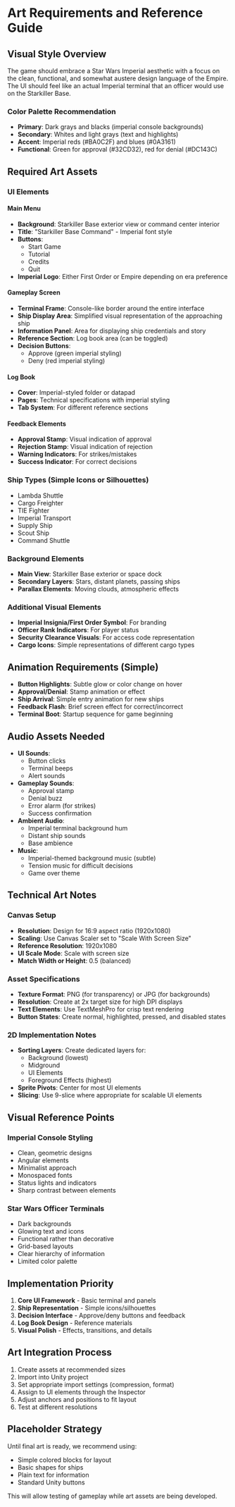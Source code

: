 # Art Requirements and Reference Guide

## Visual Style Overview

The game should embrace a Star Wars Imperial aesthetic with a focus on the clean, functional, and somewhat austere design language of the Empire. The UI should feel like an actual Imperial terminal that an officer would use on the Starkiller Base.

### Color Palette Recommendation
- **Primary**: Dark grays and blacks (imperial console backgrounds)
- **Secondary**: Whites and light grays (text and highlights)
- **Accent**: Imperial reds (#BA0C2F) and blues (#0A3161)
- **Functional**: Green for approval (#32CD32), red for denial (#DC143C)

## Required Art Assets

### UI Elements

#### Main Menu
- **Background**: Starkiller Base exterior view or command center interior
- **Title**: "Starkiller Base Command" - Imperial font style
- **Buttons**:
  - Start Game
  - Tutorial
  - Credits
  - Quit
- **Imperial Logo**: Either First Order or Empire depending on era preference

#### Gameplay Screen
- **Terminal Frame**: Console-like border around the entire interface
- **Ship Display Area**: Simplified visual representation of the approaching ship
- **Information Panel**: Area for displaying ship credentials and story
- **Reference Section**: Log book area (can be toggled)
- **Decision Buttons**:
  - Approve (green imperial styling)
  - Deny (red imperial styling)

#### Log Book
- **Cover**: Imperial-styled folder or datapad
- **Pages**: Technical specifications with imperial styling
- **Tab System**: For different reference sections

#### Feedback Elements
- **Approval Stamp**: Visual indication of approval
- **Rejection Stamp**: Visual indication of rejection
- **Warning Indicators**: For strikes/mistakes
- **Success Indicator**: For correct decisions

### Ship Types (Simple Icons or Silhouettes)
- Lambda Shuttle
- Cargo Freighter
- TIE Fighter
- Imperial Transport
- Supply Ship
- Scout Ship
- Command Shuttle

### Background Elements
- **Main View**: Starkiller Base exterior or space dock
- **Secondary Layers**: Stars, distant planets, passing ships
- **Parallax Elements**: Moving clouds, atmospheric effects

### Additional Visual Elements
- **Imperial Insignia/First Order Symbol**: For branding
- **Officer Rank Indicators**: For player status
- **Security Clearance Visuals**: For access code representation
- **Cargo Icons**: Simple representations of different cargo types

## Animation Requirements (Simple)

- **Button Highlights**: Subtle glow or color change on hover
- **Approval/Denial**: Stamp animation or effect
- **Ship Arrival**: Simple entry animation for new ships
- **Feedback Flash**: Brief screen effect for correct/incorrect
- **Terminal Boot**: Startup sequence for game beginning

## Audio Assets Needed

- **UI Sounds**:
  - Button clicks
  - Terminal beeps
  - Alert sounds
- **Gameplay Sounds**:
  - Approval stamp
  - Denial buzz
  - Error alarm (for strikes)
  - Success confirmation
- **Ambient Audio**:
  - Imperial terminal background hum
  - Distant ship sounds
  - Base ambience
- **Music**:
  - Imperial-themed background music (subtle)
  - Tension music for difficult decisions
  - Game over theme

## Technical Art Notes

### Canvas Setup
- **Resolution**: Design for 16:9 aspect ratio (1920x1080)
- **Scaling**: Use Canvas Scaler set to "Scale With Screen Size"
- **Reference Resolution**: 1920x1080
- **UI Scale Mode**: Scale with screen size
- **Match Width or Height**: 0.5 (balanced)

### Asset Specifications
- **Texture Format**: PNG (for transparency) or JPG (for backgrounds)
- **Resolution**: Create at 2x target size for high DPI displays
- **Text Elements**: Use TextMeshPro for crisp text rendering
- **Button States**: Create normal, highlighted, pressed, and disabled states

### 2D Implementation Notes
- **Sorting Layers**: Create dedicated layers for:
  - Background (lowest)
  - Midground
  - UI Elements
  - Foreground Effects (highest)
- **Sprite Pivots**: Center for most UI elements
- **Slicing**: Use 9-slice where appropriate for scalable UI elements

## Visual Reference Points

### Imperial Console Styling
- Clean, geometric designs
- Angular elements
- Minimalist approach
- Monospaced fonts
- Status lights and indicators
- Sharp contrast between elements

### Star Wars Officer Terminals
- Dark backgrounds
- Glowing text and icons
- Functional rather than decorative
- Grid-based layouts
- Clear hierarchy of information
- Limited color palette

## Implementation Priority

1. **Core UI Framework** - Basic terminal and panels
2. **Ship Representation** - Simple icons/silhouettes
3. **Decision Interface** - Approve/deny buttons and feedback
4. **Log Book Design** - Reference materials
5. **Visual Polish** - Effects, transitions, and details

## Art Integration Process

1. Create assets at recommended sizes
2. Import into Unity project
3. Set appropriate import settings (compression, format)
4. Assign to UI elements through the Inspector
5. Adjust anchors and positions to fit layout
6. Test at different resolutions

## Placeholder Strategy

Until final art is ready, we recommend using:
- Simple colored blocks for layout
- Basic shapes for ships
- Plain text for information
- Standard Unity buttons

This will allow testing of gameplay while art assets are being developed.
